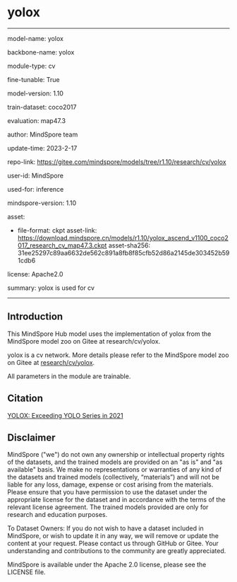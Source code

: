 # yolox

---

model-name: yolox

backbone-name: yolox

module-type: cv

fine-tunable: True

model-version: 1.10

train-dataset: coco2017

evaluation: map47.3

author: MindSpore team

update-time: 2023-2-17

repo-link: <https://gitee.com/mindspore/models/tree/r1.10/research/cv/yolox>

user-id: MindSpore

used-for: inference

mindspore-version: 1.10

asset:

-
    file-format: ckpt
    asset-link: <https://download.mindspore.cn/models/r1.10/yolox_ascend_v1100_coco2017_research_cv_map47.3.ckpt>
    asset-sha256: 31ee25297c89aa6632de562c891a8fb8f85cfb52d86a2145de303452b591cdb6

license: Apache2.0

summary: yolox is used for cv

---

## Introduction

This MindSpore Hub model uses the implementation of yolox from the MindSpore model zoo on Gitee at research/cv/yolox.

yolox is a cv network. More details please refer to the MindSpore model zoo on Gitee at [research/cv/yolox](https://gitee.com/mindspore/models/blob/r1.10/research/cv/yolox/README_CN.md).

All parameters in the module are trainable.

## Citation

[YOLOX: Exceeding YOLO Series in 2021](https://arxiv.org/pdf/2107.08430.pdf)

## Disclaimer

MindSpore ("we") do not own any ownership or intellectual property rights of the datasets, and the trained models are provided on an "as is" and "as available" basis. We make no representations or warranties of any kind of the datasets and trained models (collectively, “materials”) and will not be liable for any loss, damage, expense or cost arising from the materials. Please ensure that you have permission to use the dataset under the appropriate license for the dataset and in accordance with the terms of the relevant license agreement. The trained models provided are only for research and education purposes.

To Dataset Owners: If you do not wish to have a dataset included in MindSpore, or wish to update it in any way, we will remove or update the content at your request. Please contact us through GitHub or Gitee. Your understanding and contributions to the community are greatly appreciated.

MindSpore is available under the Apache 2.0 license, please see the LICENSE file.
